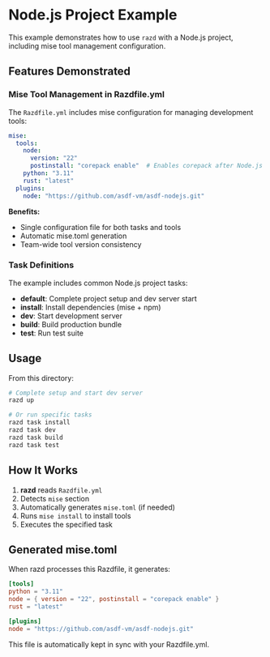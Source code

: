 # Node.js Project Example

This example demonstrates how to use `razd` with a Node.js project, including mise tool management configuration.

## Features Demonstrated

### Mise Tool Management in Razdfile.yml

The `Razdfile.yml` includes mise configuration for managing development tools:

```yaml
mise:
  tools:
    node:
      version: "22"
      postinstall: "corepack enable"  # Enables corepack after Node.js installation
    python: "3.11"
    rust: "latest"
  plugins:
    node: "https://github.com/asdf-vm/asdf-nodejs.git"
```

**Benefits:**
- Single configuration file for both tasks and tools
- Automatic mise.toml generation
- Team-wide tool version consistency

### Task Definitions

The example includes common Node.js project tasks:

- **default**: Complete project setup and dev server start
- **install**: Install dependencies (mise + npm)
- **dev**: Start development server
- **build**: Build production bundle
- **test**: Run test suite

## Usage

From this directory:

```bash
# Complete setup and start dev server
razd up

# Or run specific tasks
razd task install
razd task dev
razd task build
razd task test
```

## How It Works

1. **razd** reads `Razdfile.yml`
2. Detects `mise` section
3. Automatically generates `mise.toml` (if needed)
4. Runs `mise install` to install tools
5. Executes the specified task

## Generated mise.toml

When razd processes this Razdfile, it generates:

```toml
[tools]
python = "3.11"
node = { version = "22", postinstall = "corepack enable" }
rust = "latest"

[plugins]
node = "https://github.com/asdf-vm/asdf-nodejs.git"
```

This file is automatically kept in sync with your Razdfile.yml.
